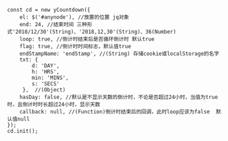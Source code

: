 	const cd = new yCountdown({
		el: $('#anynode'), //放置的位置 jq对象
		end: 24, //结束时间 三种形式'2018/12/30'(String)、'2018,12,30'(String)、36(Number)    
		loop: true, //倒计时结束后是否循环倒计时 默认true
		flag: true, //倒计时时间标志，默认值true
		endStampName: 'endStamp', //(String) 存储cookie或localStorage的名字
		txt: {
		 	d: 'DAY',
		 	h: 'HRS',
		 	min: 'MINS',
		 	s: 'SECS'
		 },  //(Object) 
		hasDay: false, //默认是不显示天数的倒计时，不论是否超过24小时，当值为true时，且倒计时时长超过24小时，显示天数
		callback: null, //(Function)倒计时结束后的回调，此时loop应该为false  默认值null
	});
	cd.init();